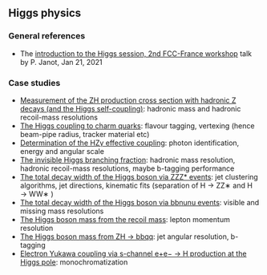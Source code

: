 ## Higgs physics

### General references

- The [introduction to the Higgs session, 2nd FCC-France workshop](https://indico.in2p3.fr/event/23012/contributions/89966/attachments/62013/84752/HiggsIntro_FCCFrance.pdf) talk by P. Janot, Jan 21, 2021

### Case studies
- [Measurement of the ZH production cross section with hadronic Z decays (and the Higgs self-coupling)](ZH-crosssection): hadronic mass and hadronic recoil-mass resolutions
- [The Higgs coupling to charm quarks](hcc): flavour tagging, vertexing (hence beam-pipe radius, tracker material etc)
- [Determination of the HZγ effective coupling](hzgamma): photon identification, energy and angular scale
- [The invisible Higgs branching fraction](invisible): hadronic mass resolution, hadronic recoil-mass resolutions, maybe b-tagging performance
- [The total decay width of the Higgs boson via ZZZ\* events](width-zzz): jet clustering algorithms, jet directions, kinematic fits (separation of H → ZZ∗ and H → WW∗ )
- [The total decay width of the Higgs boson via bbnunu events](width-bbnunu): visible and missing mass resolutions
- [The Higgs boson mass from the recoil mass](mH-recoil): lepton momentum resolution
- [The Higgs boson mass from ZH -> bbqq](mH-bbqq): jet angular resolution, b-tagging
- [Electron Yukawa coupling via s-channel e+e− → H production at the Higgs pole](eeh): monochromatization
